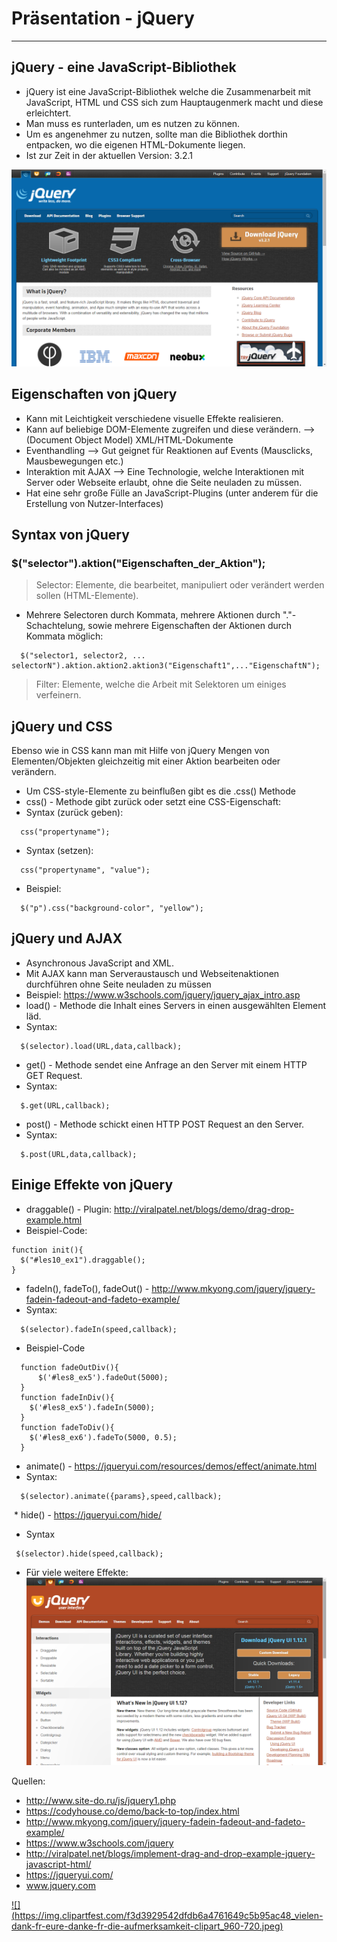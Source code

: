 # Präsentation - jQuery
----------------------------------------------------------------------------

## jQuery - eine JavaScript-Bibliothek

* jQuery ist eine JavaScript-Bibliothek welche die Zusammenarbeit mit JavaScript, HTML und CSS sich zum Hauptaugenmerk macht und diese erleichtert.
* Man muss es runterladen, um es nutzen zu können.
* Um es angenehmer zu nutzen, sollte man die Bibliothek dorthin entpacken, wo die eigenen HTML-Dokumente liegen.
* Ist zur Zeit in der aktuellen Version: 3.2.1

[![jQuery](https://github.com/int-lecture/repo-05/blob/master/Java-Script/jQuery.png)](http://jquery.com/)

## Eigenschaften von jQuery

* Kann mit Leichtigkeit verschiedene visuelle Effekte realisieren.
* Kann auf beliebige DOM-Elemente zugreifen und diese verändern. --> (Document Object Model) XML/HTML-Dokumente
* Eventhandling --> Gut geignet für Reaktionen auf Events (Mausclicks, Mausbewegungen etc.)
* Interaktion mit AJAX --> Eine Technologie, welche Interaktionen mit Server oder Webseite erlaubt, ohne die Seite neuladen zu müssen.
* Hat eine sehr große Fülle an JavaScript-Plugins (unter anderem für die Erstellung von Nutzer-Interfaces) 

## Syntax von jQuery

### $("selector").aktion("Eigenschaften_der_Aktion");

>Selector: Elemente, die bearbeitet, manipuliert oder verändert werden sollen (HTML-Elemente).
* Mehrere Selectoren durch Kommata, mehrere Aktionen durch "."-Schachtelung, sowie mehrere Eigenschaften der Aktionen durch Kommata möglich:
```jquery  
  $("selector1, selector2, ... selectorN").aktion.aktion2.aktion3("Eigenschaft1",..."EigenschaftN");
``` 
 >Filter: Elemente, welche die Arbeit mit Selektoren um einiges verfeinern.
 
 
 ## jQuery und CSS
 Ebenso wie in CSS kann man mit Hilfe von jQuery Mengen von Elementen/Objekten gleichzeitig mit einer Aktion bearbeiten oder verändern.
 
  * Um CSS-style-Elemente zu beinflußen gibt es die .css() Methode
  * css() - Methode gibt zurück oder setzt eine CSS-Eigenschaft:
  * Syntax (zurück geben): 
  ```jQuery
    css("propertyname");
  ```
  * Syntax (setzen): 
  ```jQuery
    css("propertyname", "value");
  ```
  * Beispiel:
  ```jQuery
    $("p").css("background-color", "yellow");
  ```
 ## jQuery und AJAX
 
  * Asynchronous JavaScript and XML.
  * Mit AJAX kann man Serveraustausch und Webseitenaktionen durchführen ohne Seite neuladen zu müssen
  * Beispiel: https://www.w3schools.com/jquery/jquery_ajax_intro.asp
  * load() - Methode die Inhalt eines Servers in einen ausgewählten Element läd.
  * Syntax: 
  ```jQuery
    $(selector).load(URL,data,callback);
  ```
  * get() - Methode sendet eine Anfrage an den Server mit einem HTTP GET Request.
  * Syntax: 
  ```jQuery
    $.get(URL,callback);
  ```
  * post() - Methode schickt einen HTTP POST Request an den Server. 
  * Syntax: 
  ```jQuery
    $.post(URL,data,callback);
  ```
  ## Einige Effekte von jQuery
 
  * draggable() - Plugin: http://viralpatel.net/blogs/demo/drag-drop-example.html
  * Beispiel-Code: 
  ```jQuery
  function init(){
    $("#les10_ex1").draggable();
  }
 ```
  * fadeIn(), fadeTo(), fadeOut() - http://www.mkyong.com/jquery/jquery-fadein-fadeout-and-fadeto-example/
  * Syntax: 
  ```jQuery
    $(selector).fadeIn(speed,callback);
  ```
  * Beispiel-Code
  ```jQuery
    function fadeOutDiv(){
        $('#les8_ex5').fadeOut(5000);
    }
    function fadeInDiv(){
      $('#les8_ex5').fadeIn(5000);
    }
    function fadeToDiv(){
      $('#les8_ex6').fadeTo(5000, 0.5);
    }
  ```
  * animate() - https://jqueryui.com/resources/demos/effect/animate.html
  *  Syntax: 
  ```jQuery
    $(selector).animate({params},speed,callback);
  ```
  * hide() - https://jqueryui.com/hide/
  * Syntax
   ```jQuery
    $(selector).hide(speed,callback);
  ```
  * Für viele weitere Effekte: 
  [![jQueryUI](https://github.com/int-lecture/repo-05/blob/master/Java-Script/jQueryUI.png)](https://jqueryui.com/)
  
 Quellen:
 * http://www.site-do.ru/js/jquery1.php
 * https://codyhouse.co/demo/back-to-top/index.html
 * http://www.mkyong.com/jquery/jquery-fadein-fadeout-and-fadeto-example/
 * https://www.w3schools.com/jquery
 * http://viralpatel.net/blogs/implement-drag-and-drop-example-jquery-javascript-html/
 * https://jqueryui.com/
 * www.jquery.com
         
         
[![] (https://img.clipartfest.com/f3d3929542dfdb6a4761649c5b95ac48_vielen-dank-fr-eure-danke-fr-die-aufmerksamkeit-clipart_960-720.jpeg)](https://img.clipartfest.com/f3d3929542dfdb6a4761649c5b95ac48_vielen-dank-fr-eure-danke-fr-die-aufmerksamkeit-clipart_960-720.jpeg)
